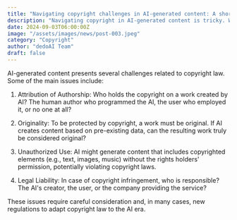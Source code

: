 ```yaml
---
title: "Navigating copyright challenges in AI-generated content: A short introduction"
description: "Navigating copyright in AI-generated content is tricky. Who owns it? Is it truly original? It's crucial to certify the sources of datasets used in AI training, ensuring legal compliance and ethical standards.  #AI #Copyright #ContentCreation #datasets"
date: 2024-09-03T06:00:00Z
image: "/assets/images/news/post-003.jpeg"
category: "Copyright"
author: "dedoAI Team"
draft: false
---
```


AI-generated content presents several challenges related to copyright law. Some of the main issues include:

1. Attribution of Authorship: Who holds the copyright on a work created by AI? The human author who programmed the AI, the user who employed it, or no one at all?

2. Originality: To be protected by copyright, a work must be original. If AI creates content based on pre-existing data, can the resulting work truly be considered original?

3. Unauthorized Use: AI might generate content that includes copyrighted elements (e.g., text, images, music) without the rights holders' permission, potentially violating copyright laws.

4. Legal Liability: In case of copyright infringement, who is responsible? The AI's creator, the user, or the company providing the service?

These issues require careful consideration and, in many cases, new regulations to adapt copyright law to the AI era.
